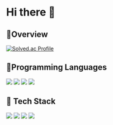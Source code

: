 # Hi there 👋

## 📁Overview
  [![Solved.ac Profile](http://mazassumnida.wtf/api/v2/generate_badge?boj=seg7577)](https://solved.ac/seg7577/)



## 📁Programming Languages
  <img src="https://img.shields.io/badge/C++-00599C?style=for-the-badge&logo=cplusplus&logoColor=white"/></a>
  <img src="https://img.shields.io/badge/C-A8B9CC?style=for-the-badge&logo=c&logoColor=black"/></a>
  <img src = "https://img.shields.io/badge/java-blue?style=for-the-badge"/></a>
  <img src = "https://img.shields.io/badge/kotlin-7F52FF?style=for-the-badge&logo=kotlin&logoColor=white"/>

## 📁 Tech Stack
  <img src = "https://img.shields.io/badge/react-61DAFB?style=for-the-badge&logo=react&logoColor=white"/></a>
  <img src = "https://img.shields.io/badge/springboot-6DB33F?style=for-the-badge&logo=springboot&logoColor=white"/></a>
  <img src = "https://img.shields.io/badge/docker-2496ED?style=for-the-badge&logo=docker&logoColor=white"/></a>
  <img src = "https://img.shields.io/badge/mysql-4479A1?style=for-the-badge&logo=mysql&logoColor=white"/>

